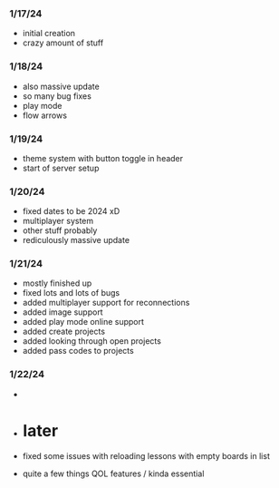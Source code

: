 ### 1/17/24
- initial creation
- crazy amount of stuff

### 1/18/24
- also massive update
- so many bug fixes
- play mode
- flow arrows

### 1/19/24
- theme system with button toggle in header
- start of server setup

### 1/20/24
- fixed dates to be 2024 xD
- multiplayer system
- other stuff probably
- rediculously massive update

### 1/21/24
- mostly finished up
- fixed lots and lots of bugs
- added multiplayer support for reconnections
- added image support
- added play mode online support
- added create projects
- added looking through open projects
- added pass codes to projects

### 1/22/24
- 

- # later
- fixed some issues with reloading lessons with empty boards in list
- quite a few things QOL features / kinda essential